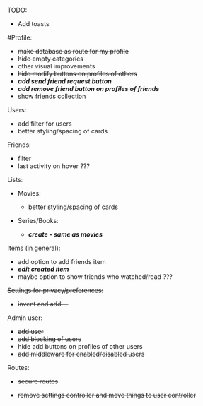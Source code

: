 TODO:

- Add toasts 

#Profile:
- ~~make database as route for my profile~~ 
- ~~hide empty categories~~
- other visual improvements
- ~~hide modify buttons on profiles of others~~
- ***add send friend request button*** 
- ***add remove friend button on profiles of friends*** 
- show friends collection


Users:
- add filter for users
- better styling/spacing of cards

Friends:
- filter 
- last activity on hover ???

Lists:
- Movies:
    - better styling/spacing of cards

- Series/Books:
    - ***create - same as movies*** 

Items (in general):
- add option to add friends item
 - ***edit created item*** 
- maybe option to show friends who watched/read ???

~~Settings for privacy/preferences:~~
 - ~~invent and add ...~~ 

Admin user:
 - ~~add user~~
 - ~~add blocking of users~~
 - hide add buttons on profiles of other users
 - ~~add middleware for enabled/disabled users~~

Routes:
- ~~secure routes~~

- ~~remove settings controller and move things to user controller~~

